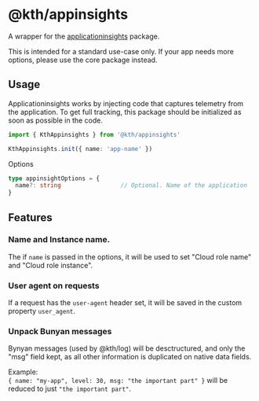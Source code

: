 # @kth/appinsights

A wrapper for the [applicationinsights](https://www.npmjs.com/package/applicationinsights) package.

This is intended for a standard use-case only. If your app needs more options, please use the core package instead.

## Usage

Applicationinsights works by injecting code that captures telemetry from the application.
To get full tracking, this package should be initialized as soon as possible in the code.

```typescript
import { KthAppinsights } from '@kth/appinsights'

KthAppinsights.init({ name: 'app-name' })
``` 

Options
```typescript
type appinsightOptions = {
  name?: string 				// Optional. Name of the application
}
``` 

## Features

### Name and Instance name.

The if `name` is passed in the options, it will be used to set "Cloud role name" and "Cloud role instance".

### User agent on requests

If a request has the `user-agent` header set, it will be saved in the custom property `user_agent`.

### Unpack Bunyan messages

Bynyan messages (used by @kth/log) will be desctructured, and only the "msg" field kept, as all other information is duplicated on native data fields.  

Example:  
`{ name: "my-app", level: 30, msg: "the important part" }` will be reduced to just `"the important part"`.
